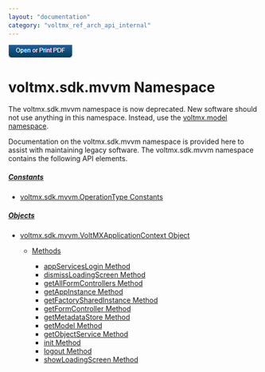 ```yaml
---
layout: "documentation"
category: "voltmx_ref_arch_api_internal"
---
```

                        

[![](Resources/Images/pdf.png)](http://docs.voltmx.com/9_x_PDFs/iris/voltmx_ref_arch_ap_internali.pdf)


voltmx.sdk.mvvm Namespace
=======================

The voltmx.sdk.mvvm namespace is now deprecated. New software should not use anything in this namespace. Instead, use the [voltmx.model namespace](voltmx.model_Namespace.html).

Documentation on the voltmx.sdk.mvvm namespace is provided here to assist with maintaining legacy software. The voltmx.sdk.mvvm namespace contains the following API elements.

##### [Constants](voltmx.sdk.mvvm_Constants.html)

*   [voltmx.sdk.mvvm.OperationType Constants](voltmx.sdk.mvvm_Constants.html)
    

##### [Objects](voltmx.sdk.mvvm_Objects.html)

*   [voltmx.sdk.mvvm.VoltMXApplicationContext Object](voltmx.sdk.mvvm.VoltMXApplicationContext_Object.html)
    
    *   [Methods](voltmx.sdk.mvvm.VoltMXApplicationContext_Methods.html)
        
        *   [appServicesLogin Method](voltmx.sdk.mvvm.VoltMXApplicationContext_Methods.html#AppSrvLg)
        *   [dismissLoadingScreen Method](voltmx.sdk.mvvm.VoltMXApplicationContext_Methods.html#DisLoad)
        *   [getAllFormControllers Method](voltmx.sdk.mvvm.VoltMXApplicationContext_Methods.html#GetAllFrms)
        *   [getAppInstance Method](voltmx.sdk.mvvm.VoltMXApplicationContext_Methods.html#GetAppIn)
        *   [getFactorySharedInstance Method](voltmx.sdk.mvvm.VoltMXApplicationContext_Methods.html#GetFac)
        *   [getFormController Method](voltmx.sdk.mvvm.VoltMXApplicationContext_Methods.html#GetFrmCrt)
        *   [getMetadataStore Method](voltmx.sdk.mvvm.VoltMXApplicationContext_Methods.html#GetMeta)
        *   [getModel Method](voltmx.sdk.mvvm.VoltMXApplicationContext_Methods.html#GetModel)
        *   [getObjectService Method](voltmx.sdk.mvvm.VoltMXApplicationContext_Methods.html#GetOS)
        *   [init Method](voltmx.sdk.mvvm.VoltMXApplicationContext_Methods.html#init)
        *   [logout Method](voltmx.sdk.mvvm.VoltMXApplicationContext_Methods.html#logout)
        *   [showLoadingScreen Method](voltmx.sdk.mvvm.VoltMXApplicationContext_Methods.html#ShowLoad)

